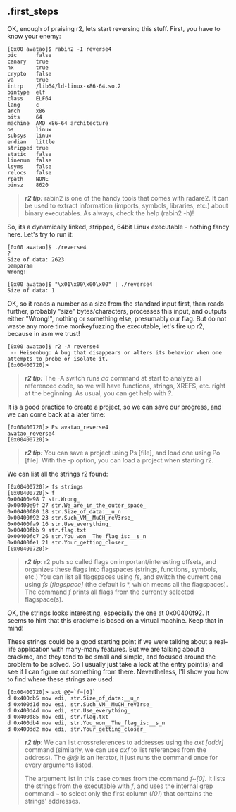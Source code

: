 .first_steps
------------

OK, enough of praising r2, lets start reversing this stuff. First, you have to
know your enemy:

```
[0x00 avatao]$ rabin2 -I reverse4
pic      false
canary   true
nx       true
crypto   false
va       true
intrp    /lib64/ld-linux-x86-64.so.2
bintype  elf
class    ELF64
lang     c
arch     x86
bits     64
machine  AMD x86-64 architecture
os       linux
subsys   linux
endian   little
stripped true
static   false
linenum  false
lsyms    false
relocs   false
rpath    NONE
binsz    8620
```

> ***r2 tip:*** rabin2 is one of the handy tools that comes with radare2. It can
> be used to extract information (imports, symbols, libraries, etc.) about
> binary executables. As always, check the help (rabin2 -h)!

So, its a dynamically linked, stripped, 64bit Linux executable - nothing fancy
here. Let's try to run it:

```
[0x00 avatao]$ ./reverse4
?
Size of data: 2623
pamparam
Wrong!

[0x00 avatao]$ "\x01\x00\x00\x00" | ./reverse4
Size of data: 1
```

OK, so it reads a number as a size from the standard input first, than reads
further, probably "size" bytes/characters, processes this input, and outputs
either "Wrong!", nothing or something else, presumably our flag. But do not
waste any more time monkeyfuzzing the executable, let's fire up r2, because in
asm we trust!

```
[0x00 avatao]$ r2 -A reverse4
 -- Heisenbug: A bug that disappears or alters its behavior when one attempts to probe or isolate it.
[0x00400720]>
```

> ***r2 tip:*** The -A switch runs *aa* command at start to analyze all
> referenced code, so we will have functions, strings, XREFS, etc. right at the
> beginning. As usual, you can get help with *?*.

It is a good practice to create a project, so we can save our progress, and we
can come back at a later time:

```
[0x00400720]> Ps avatao_reverse4
avatao_reverse4
[0x00400720]>
```

> ***r2 tip:*** You can save a project using Ps [file], and load one using Po [file].
> With the -p option, you can load a project when starting r2.

We can list all the strings r2 found:

```
[0x00400720]> fs strings
[0x00400720]> f
0x00400e98 7 str.Wrong_
0x00400e9f 27 str.We_are_in_the_outer_space_
0x00400f80 18 str.Size_of_data:__u_n
0x00400f92 23 str.Such_VM__MuCH_reV3rse_
0x00400fa9 16 str.Use_everything_
0x00400fbb 9 str.flag.txt
0x00400fc7 26 str.You_won__The_flag_is:__s_n
0x00400fe1 21 str.Your_getting_closer_
[0x00400720]>
```

> ***r2 tip***: r2 puts so called flags on important/interesting offsets, and
> organizes these flags into flagspaces (strings, functions, symbols, etc.) You
> can list all flagspaces using *fs*, and switch the current one using
> *fs [flagspace]* (the default is \*, which means all the flagspaces). The
> command *f* prints all flags from the currently selected flagspace(s).

OK, the strings looks interesting, especially the one at 0x00400f92. It seems to
hint that this crackme is based on a virtual machine. Keep that in mind!

These strings could be a good starting point if we were talking about a
real-life application with many-many features. But we are talking about a
crackme, and they tend to be small and simple, and focused around the problem to
be solved. So I usually just take a look at the entry point(s) and see if I can
figure out something from there. Nevertheless, I'll show you how to find where
these strings are used:

```
[0x00400720]> axt @@=`f~[0]`
d 0x400cb5 mov edi, str.Size_of_data:__u_n
d 0x400d1d mov esi, str.Such_VM__MuCH_reV3rse_
d 0x400d4d mov edi, str.Use_everything_
d 0x400d85 mov edi, str.flag.txt
d 0x400db4 mov edi, str.You_won__The_flag_is:__s_n
d 0x400dd2 mov edi, str.Your_getting_closer_
```

> ***r2 tip***: We can list crossreferences to addresses using the *axt [addr]*
> command (similarly, we can use *axf* to list references from the address).
> The *@@* is an iterator, it just runs the command once for every arguments
> listed.
>
> The argument list in this case comes from the command *f~[0]*. It lists the
> strings from the executable with *f*, and uses the internal grep command *~*
> to select only the first column (*[0]*) that contains the strings' addresses.
